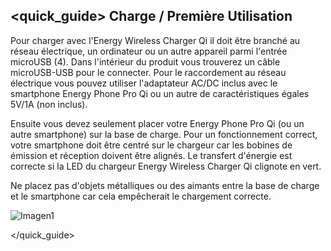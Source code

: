 ## <quick_guide> Charge / Première Utilisation

Pour charger avec l'Energy Wireless Charger Qi il doit être branché au réseau électrique, un ordinateur ou un autre appareil parmi l'entrée microUSB (4). Dans l'intérieur du produit vous trouverez un câble microUSB-USB pour le connecter. Pour le raccordement au réseau électrique vous pouvez utiliser l'adaptateur AC/DC inclus avec le smartphone Energy Phone Pro Qi ou un autre de caractéristiques égales 5V/1A (non inclus).

Ensuite vous devez seulement placer votre Energy Phone Pro Qi (ou un autre smartphone) sur la base de charge. Pour un fonctionnement correct, votre smartphone doit être centré sur le chargeur car les bobines de émission et réception doivent être alignés. Le transfert d'énergie est correcte si la LED du chargeur Energy Wireless Charger Qi clignote en vert.

Ne placez pas d'objets métalliques ou des aimants entre la base de charge et le smartphone car cela empêcherait le chargement correcte.


![Imagen1](http://static.energysistem.com/images/manuals/42055/5450b9e84d7f1.jpg)

</quick_guide>
